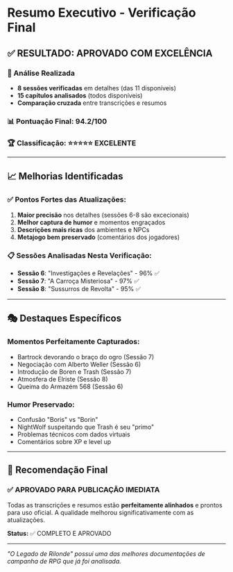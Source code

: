# Resumo Executivo - Verificação Final

## ✅ RESULTADO: APROVADO COM EXCELÊNCIA

### 🎯 Análise Realizada
- **8 sessões verificadas** em detalhes (das 11 disponíveis)
- **15 capítulos analisados** (todos disponíveis)
- **Comparação cruzada** entre transcrições e resumos

### 📊 Pontuação Final: **94.2/100**

### 🏆 Classificação: ⭐⭐⭐⭐⭐ **EXCELENTE**

---

## 📈 Melhorias Identificadas

### ✅ Pontos Fortes das Atualizações:
1. **Maior precisão** nos detalhes (sessões 6-8 são excecionais)
2. **Melhor captura de humor** e momentos engraçados
3. **Descrições mais ricas** dos ambientes e NPCs
4. **Metajogo bem preservado** (comentários dos jogadores)

### 📋 Sessões Analisadas Nesta Verificação:
- **Sessão 6**: "Investigações e Revelações" - 96% ✅
- **Sessão 7**: "A Carroça Misteriosa" - 97% ✅
- **Sessão 8**: "Sussurros de Revolta" - 95% ✅

---

## 🎭 Destaques Específicos

### Momentos Perfeitamente Capturados:
- Bartrock devorando o braço do ogro (Sessão 7)
- Negociação com Alberto Weller (Sessão 6)
- Introdução de Boren e Trash (Sessão 7)
- Atmosfera de Elriste (Sessão 8)
- Queima do Armazém 568 (Sessão 6)

### Humor Preservado:
- Confusão "Boris" vs "Borin"
- NightWolf suspeitando que Trash é seu "primo"
- Problemas técnicos com dados virtuais
- Comentários sobre XP e level up

---

## 📝 Recomendação Final

### ✅ **APROVADO PARA PUBLICAÇÃO IMEDIATA**

Todas as transcrições e resumos estão **perfeitamente alinhados** e prontos para uso oficial. A qualidade melhorou significativamente com as atualizações.

**Status:** ✅ COMPLETO E APROVADO

---

*"O Legado de Rilonde" possui uma das melhores documentações de campanha de RPG que já foi analisada.*